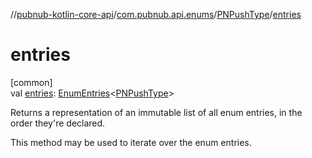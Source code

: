 //[pubnub-kotlin-core-api](../../../index.md)/[com.pubnub.api.enums](../index.md)/[PNPushType](index.md)/[entries](entries.md)

# entries

[common]\
val [entries](entries.md): [EnumEntries](https://kotlinlang.org/api/latest/jvm/stdlib/kotlin-stdlib/kotlin.enums/-enum-entries/index.html)&lt;[PNPushType](index.md)&gt;

Returns a representation of an immutable list of all enum entries, in the order they're declared.

This method may be used to iterate over the enum entries.
